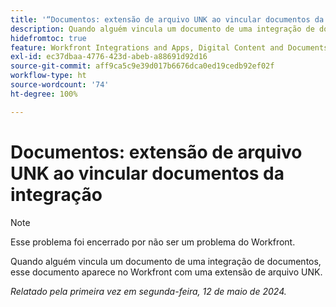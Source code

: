 ```yaml
---
title: '“Documentos: extensão de arquivo UNK ao vincular documentos da integração”'
description: Quando alguém vincula um documento de uma integração de documentos, esse documento aparece no Workfront com uma extensão de arquivo UNK.
hidefromtoc: true
feature: Workfront Integrations and Apps, Digital Content and Documents
exl-id: ec37dbaa-4776-423d-abeb-a88691d92d16
source-git-commit: aff9ca5c9e39d017b6676dca0ed19cedb92ef02f
workflow-type: ht
source-wordcount: '74'
ht-degree: 100%

---
```


# Documentos: extensão de arquivo UNK ao vincular documentos da integração

<!--WF and WFP-->

>[!NOTE]
>
>Esse problema foi encerrado por não ser um problema do Workfront.

Quando alguém vincula um documento de uma integração de documentos, esse documento aparece no Workfront com uma extensão de arquivo UNK.

_Relatado pela primeira vez em segunda-feira, 12 de maio de 2024._
